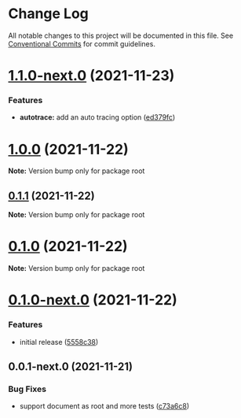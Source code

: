 # Change Log

All notable changes to this project will be documented in this file.
See [Conventional Commits](https://conventionalcommits.org) for commit guidelines.

# [1.1.0-next.0](https://github.com/matzehecht/generic-user-tracking/compare/v1.0.0...v1.1.0-next.0) (2021-11-23)


### Features

* **autotrace:** add an auto tracing option ([ed379fc](https://github.com/matzehecht/generic-user-tracking/commit/ed379fca4f62dec3ca778368a6bfaeb3761c3062))





# [1.0.0](https://github.com/matzehecht/generic-user-tracking/compare/v0.1.0-next.0...v1.0.0) (2021-11-22)

**Note:** Version bump only for package root





## [0.1.1](https://github.com/matzehecht/generic-user-tracking/compare/v0.1.0-next.0...v0.1.1) (2021-11-22)

**Note:** Version bump only for package root





# [0.1.0](https://github.com/matzehecht/generic-user-tracking/compare/v0.1.0-next.0...v0.1.0) (2021-11-22)

**Note:** Version bump only for package root





# [0.1.0-next.0](https://github.com/matzehecht/generic-user-tracking/compare/v0.0.1-next.0...v0.1.0-next.0) (2021-11-22)


### Features

* initial release ([5558c38](https://github.com/matzehecht/generic-user-tracking/commit/5558c38e49c8fa9f2798aef054833247da0ea561))





## 0.0.1-next.0 (2021-11-21)


### Bug Fixes

* support document as root and more tests ([c73a6c8](https://github.com/matzehecht/generic-user-tracking/commit/c73a6c8f0c57c211d5c270cba2b7793048436345))
